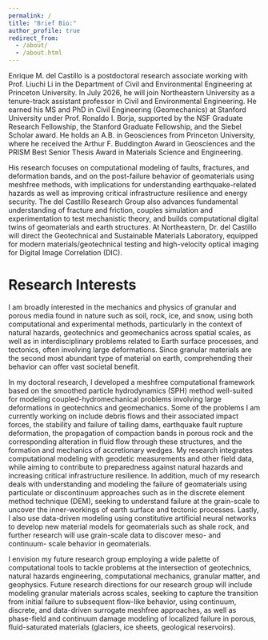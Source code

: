 ```yaml
---
permalink: /
title: "Brief Bio:"
author_profile: true
redirect_from: 
  - /about/
  - /about.html
---
```


Enrique M. del Castillo is a postdoctoral research associate working with Prof. Liuchi Li in the Department of Civil and Environmental Engineering at Princeton University. In July 2026, he will join Northeastern University as a tenure-track assistant professor in Civil and Environmental Engineering. He earned his MS and PhD in Civil Engineering (Geomechanics) at Stanford University under Prof. Ronaldo I. Borja, supported by the NSF Graduate Research Fellowship, the Stanford Graduate Fellowship, and the Siebel Scholar award. He holds an A.B. in Geosciences from Princeton University, where he received the Arthur F. Buddington Award in Geosciences and the PRISM Best Senior Thesis Award in Materials Science and Engineering.

His research focuses on computational modeling of faults, fractures, and deformation bands, and on the post-failure behavior of geomaterials using meshfree methods, with implications for understanding earthquake-related hazards as well as improving critical infrastructure resilience and energy security. The del Castillo Research Group also advances fundamental understanding of fracture and friction, couples simulation and experimentation to test mechanistic theory, and builds computational digital twins of geomaterials and earth structures. At Northeastern, Dr. del Castillo will direct the Geotechnical and Sustainable Materials Laboratory, equipped for modern materials/geotechnical testing and high-velocity optical imaging for Digital Image Correlation (DIC).



Research Interests 
======

I am broadly interested in the mechanics and physics of granular and porous media found in nature such as soil, rock, ice, and snow, using both computational and experimental methods, particularly in the context of natural hazards, geotechnics and geomechanics across spatial scales, as well as in interdisciplinary problems related to Earth surface processes, and tectonics, often involving large deformations. Since granular materials are the second most abundant type of material on earth, comprehending their behavior can offer vast societal benefit.

In my doctoral research, I developed a meshfree computational framework based on the smoothed particle hydrodynamics (SPH) method well-suited for modeling coupled-hydromechanical problems involving large deformations in geotechnics and geomechanics. Some of the problems I am currently working on include debris flows and their associated impact forces, the stability and failure of tailing dams, earthquake fault rupture deformation, the propagation of compaction bands in porous rock and the corresponding alteration in fluid flow through these structures, and the formation and mechanics of accretionary wedges. My research integrates computational modeling with geodetic measurements and other field data, while aiming to contribute to preparedness against natural hazards and increasing critical infrastructure resilience. In addition, much of my research deals with understanding and modeling the failure of geomaterials using particulate or discontinuum approaches such as in the discrete element method technique (DEM), seeking to understand failure at the grain-scale to uncover the inner-workings of earth surface and tectonic processes. Lastly, I also use data-driven modeling using constitutive artificial neural networks to develop new material models for geomaterials such as shale rock, and further research will use grain-scale data to discover meso- and continuum- scale behavior in geomaterials. 

I envision my future research group employing a wide palette of computational tools to tackle problems at the intersection of geotechnics, natural hazards engineering, computational mechanics, granular matter, and geophysics. Future research directions for our research group will include modeling granular materials across scales, seeking to capture the transition from initial failure to subsequent flow-like behavior, using continuum, discrete, and data-driven surrogate meshfree approaches, as well as phase-field and continuum damage modeling of localized failure in porous, fluid-saturated materials (glaciers, ice sheets, geological reservoirs). 


